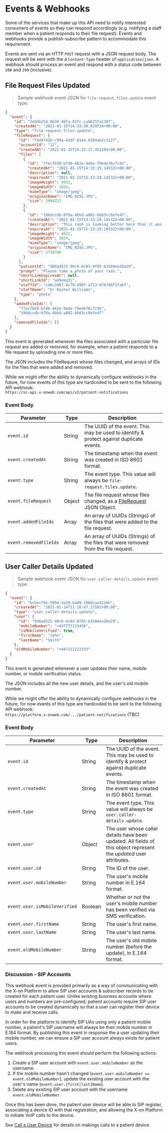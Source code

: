 # Events & Webhooks

Some of the services that make up this API need to notify interested consumers of events so they can respond accordingly (e.g. notifying a staff member when a patient responds to their file request). Events and webhooks provide a publish-subscribe pattern to accommodate this requirement.

Events are sent via an HTTP `POST` request with a JSON request body. The request will be sent with the a `Content-Type` header of `application/json`. A webhook should process an event and respond with a status code between `200` and `299` (inclusive).

## File Request Files Updated

> Sample webhook event JSON for `file-request.files.update` event type:

```json
{
  "event": {
    "id": "2e0db25d-8b39-40fa-81fc-cab625fa130f",
    "createdAt": "2021-01-15T14:33:30.929534+00:00",
    "type": "file-request.files.update",
    "fileRequest": {
      "id": "f4d47426-c99a-43df-81ea-8304a62c5127",
      "accountId": "12",
      "createdAt": "2021-01-15T14:32:17.452104+00:00",
      "files": [
        {
          "id": "7fecfb58-bfd6-462e-9e6e-f9ede76c7c95",
          "createdAt": "2021-01-15T14:33:29.145322+00:00",
          "description": null,
          "expiresAt": "2021-01-15T15:33:29.145322+00:00",
          "imageHeight": 4032,
          "imageWidth": 3024,
          "mimeType": "image/jpeg",
          "originalName": "IMG_0292.JPG",
          "size": 2904221
        },
        {
          "id": "196dccdb-079a-4bbd-a082-bb03cc8efe47",
          "createdAt": "2021-01-15T14:33:29.145322+00:00",
          "description": "This rash is looking better here than it was yesterday.",
          "expiresAt": "2021-01-15T15:33:29.145322+00:00",
          "imageHeight": 4032,
          "imageWidth": 3024,
          "mimeType": "image/jpeg",
          "originalName": "IMG_0293.JPG",
          "size": 2738706
        }
      ],
      "patientId": "9d6ad525-90c6-4c03-8f05-63584ee20a29",
      "prompt": "Please take a photo of your rash.",
      "shortLinkExpiresAt": null,
      "shortLinkId": "a49ekq3j",
      "staffId": "c46c3407-9c79-498f-a713-07b7d8f1fabf",
      "staffName": "Dr Rachel Williams",
      "type": "photo"
    },
    "addedFileIds": [
      "7fecfb58-bfd6-462e-9e6e-f9ede76c7c95",
      "196dccdb-079a-4bbd-a082-bb03cc8efe47"
    ],
    "removedFileIds": []
  }
}
```

This event is generated whenever the files associated with a particular file request are added or removed, for example, when a patient responds to a file request by uploading one or more files.

The JSON includes the FileRequest whose files changed, and arrays of IDs for the files that were added and removed.

<aside class="notice">
While we might offer the ability to dynamically configure webhooks in the future, for now events of this type are hardcoded to be sent to the following API webhook:<br>
<code>https://sc-api.x-onweb.com/api/v2/patient-notifications</code>
</aside>

### Event Body

Parameter | Type | Description
--------- | ---- | -----------
`event.id` | String | The UUID of the event. This may be used to identify & protect against duplicate events.
`event.createdAt` | String | The timestamp when the event was created in ISO 8601 format.
`event.type` | String | The event type. This value will always be `file-request.files.update`.
`event.fileRequest` | Object | The file request whose files changed, as a [FileRequest](#filerequest) JSON Object.
`event.addedFileIds` | Array | An array of UUIDs (Strings) of the files that were added to the file request.
`event.removedFileIds` | Array | An array of UUIDs (Strings) of the files that were removed from the file request.


## User Caller Details Updated

> Sample webhook event JSON for `user.caller-details.update` event type:

```json
{
  "event": {
    "id": "bcbecf9e-590d-4a18-ba00-f8b0caa3216b",
    "createdAt": "2021-01-14T11:16:47.17502+00:00",
    "type": "user.caller-details.update",
    "user": {
      "id": "9d6ad525-90c6-4c03-8f05-63584ee20a29",
      "mobileNumber": "+447777123456",
      "isMobileVerified": true,
      "firstName": "John",
      "lastName": "Smith"
    },
    "oldMobileNumber": "+447111222333"
  }
}
```

This event is generated whenever a user updates their name, mobile number, or mobile verification status.

The JSON includes all the new user details, and the user's old mobile number.

<aside class="notice">
While we might offer the ability to dynamically configure webhooks in the future, for now events of this type are hardcoded to be sent to the following API webhook:<br>
<code>https://platform.x-onweb.com/.../patient-notifications</code> (TBC)
</aside>

### Event Body

Parameter | Type | Description
--------- | ---- | -----------
`event.id` | String | The UUID of the event. This may be used to identify & protect against duplicate events.
`event.createdAt` | String | The timestamp when the event was created in ISO 8601 format.
`event.type` | String | The event type. This value will always be `user.caller-details.update`.
`event.user` | Object | The user whose caller details have been updated. All fields of this object represent the *updated* user attributes.
`event.user.id` | String | The ID of the user.
`event.user.mobileNumber` | String | The user's mobile number in E.164 format.
`event.user.isMobileVerified` | Boolean | Whether or not the user's mobile number has been verified via SMS verification.
`event.user.firstName` | String | The user's first name.
`event.user.lastName` | String | The user's last name.
`event.oldMobileNumber` | String | The user's old mobile number (before the update), in E.164 format.

### Discussion - SIP Accounts

This webhook event is provided primarily as a way of communicating with the X-on Platform to allow SIP user accounts & subscriber records to be created for each patient user. Unlike existing business accounts where users and numbers are pre-configured, patient accounts require SIP user accounts to be created dynamically so that a user can register their device to make and receive calls.

In order for the platform to identify SIP UAs using only a patient mobile number, a patient's SIP username will always be their mobile number in E.164 format. By publishing this event in response the a user updating their mobile number, we can ensure a SIP user account always exists for patient users.

The webhook processing this event should perform the following actions:

  1. Create a SIP user account with `event.user.mobileNumber` as the username.
  2. If the mobile number hasn't changed (`event.user.mobileNumber == event.oldMobileNumber`), update the existing user account with the user's name (`event.user.{first|last}Name`).
  3. Delete any existing SIP user account with the username `event.oldMobileNumber`.

Once this has been done, the patient user device will be able to SIP register, associating a device ID with that registration, and allowing the X-on Platform to initiate VoIP calls to the device.

See [Call a User Device](#call-a-user-device) for details on makings calls to a patient device.
